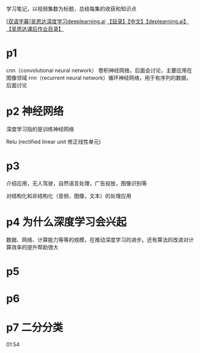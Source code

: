 学习笔记，以视频集数为标题，总结每集的收获和知识点

[[双语字幕]吴恩达深度学习deeplearning.ai](https://www.bilibili.com/video/BV1FT4y1E74V)
[【目录】【中文】【deplearning.ai】【吴恩达课后作业目录】](https://blog.csdn.net/u013733326/article/details/79827273)

# p1
cnn（convolutional neural network） 卷积神经网络，后面会讨论，主要应用在图像领域
rnn（recurrent neural network）循环神经网络，用于有序列的数据，后面讨论
# p2 神经网络
深度学习指的是训练神经网络

Relu (rectified linear unit 修正线性单元)

# p3
介绍应用，无人驾驶，自然语言处理，广告投放，图像识别等

对结构化和非结构化（音频，图像，文本）的处理应用

# p4 为什么深度学习会兴起
数据、网络、计算能力等等的规模，在推动深度学习的进步。还有算法的改进对计算效率的提升帮助很大 

# p5
# p6
# p7 二分分类
01:54
